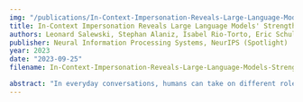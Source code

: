 ```yaml
---
img: "/publications/In-Context-Impersonation-Reveals-Large-Language-Models-Strengths-and-Biases.png"
title: In-Context Impersonation Reveals Large Language Models' Strengths and Biases
authors: Leonard Salewski, Stephan Alaniz, Isabel Rio-Torto, Eric Schulz, Zeynep Akata
publisher: Neural Information Processing Systems, NeurIPS (Spotlight)
year: 2023
date: "2023-09-25"
filename: In-Context-Impersonation-Reveals-Large-Language-Models-Strengths-and-Biases

abstract: "In everyday conversations, humans can take on different roles and adapt their vocabulary to their chosen roles. We explore whether LLMs can take on, that is impersonate, different roles when they generate text in-context. We ask LLMs to assume different personas before solving vision and language tasks. We do this by prefixing the prompt with a persona that is associated either with a social identity or domain expertise. In a multi-armed bandit task, we find that LLMs pretending to be children of different ages recover human-like developmental stages of exploration. In a language-based reasoning task, we find that LLMs impersonating domain experts perform better than LLMs impersonating non-domain experts. Finally, we test whether LLMs' impersonations are complementary to visual information when describing different categories. We find that impersonation can improve performance: an LLM prompted to be a bird expert describes birds better than one prompted to be a car expert. However, impersonation can also uncover LLMs' biases: an LLM prompted to be a man describes cars better than one prompted to be a woman. These findings demonstrate that LLMs are capable of taking on diverse roles and that this in-context impersonation can be used to uncover their hidden strengths and biases."
---
```


